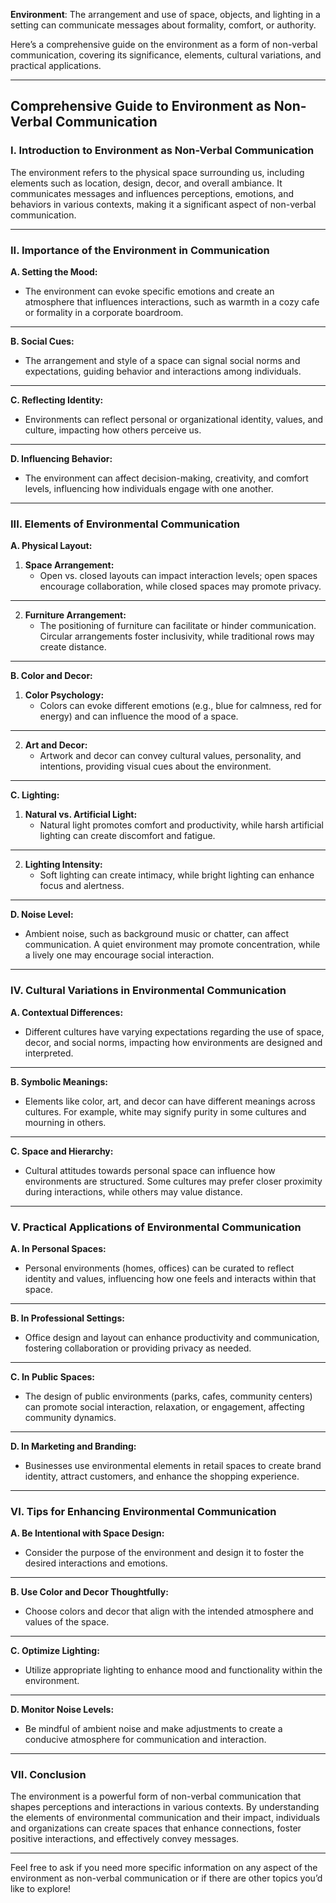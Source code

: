 **Environment**: The arrangement and use of space, objects, and lighting in a setting can communicate messages about formality, comfort, or authority.

Here’s a comprehensive guide on the environment as a form of non-verbal communication, covering its significance, elements, cultural variations, and practical applications.

---

## Comprehensive Guide to Environment as Non-Verbal Communication

### **I. Introduction to Environment as Non-Verbal Communication**

The environment refers to the physical space surrounding us, including elements such as location, design, decor, and overall ambiance. It communicates messages and influences perceptions, emotions, and behaviors in various contexts, making it a significant aspect of non-verbal communication.

---

### **II. Importance of the Environment in Communication**

**A. Setting the Mood:**
- The environment can evoke specific emotions and create an atmosphere that influences interactions, such as warmth in a cozy cafe or formality in a corporate boardroom.

---

**B. Social Cues:**
- The arrangement and style of a space can signal social norms and expectations, guiding behavior and interactions among individuals.

---

**C. Reflecting Identity:**
- Environments can reflect personal or organizational identity, values, and culture, impacting how others perceive us.

---

**D. Influencing Behavior:**
- The environment can affect decision-making, creativity, and comfort levels, influencing how individuals engage with one another.

---

### **III. Elements of Environmental Communication**

**A. Physical Layout:**
1. **Space Arrangement:**
   - Open vs. closed layouts can impact interaction levels; open spaces encourage collaboration, while closed spaces may promote privacy.

---

2. **Furniture Arrangement:**
   - The positioning of furniture can facilitate or hinder communication. Circular arrangements foster inclusivity, while traditional rows may create distance.

---

**B. Color and Decor:**
1. **Color Psychology:**
   - Colors can evoke different emotions (e.g., blue for calmness, red for energy) and can influence the mood of a space.

---

2. **Art and Decor:**
   - Artwork and decor can convey cultural values, personality, and intentions, providing visual cues about the environment.

---

**C. Lighting:**
1. **Natural vs. Artificial Light:**
   - Natural light promotes comfort and productivity, while harsh artificial lighting can create discomfort and fatigue.

---

2. **Lighting Intensity:**
   - Soft lighting can create intimacy, while bright lighting can enhance focus and alertness.

---

**D. Noise Level:**
- Ambient noise, such as background music or chatter, can affect communication. A quiet environment may promote concentration, while a lively one may encourage social interaction.

---

### **IV. Cultural Variations in Environmental Communication**

**A. Contextual Differences:**
- Different cultures have varying expectations regarding the use of space, decor, and social norms, impacting how environments are designed and interpreted.

---

**B. Symbolic Meanings:**
- Elements like color, art, and decor can have different meanings across cultures. For example, white may signify purity in some cultures and mourning in others.

---

**C. Space and Hierarchy:**
- Cultural attitudes towards personal space can influence how environments are structured. Some cultures may prefer closer proximity during interactions, while others may value distance.

---

### **V. Practical Applications of Environmental Communication**

**A. In Personal Spaces:**
- Personal environments (homes, offices) can be curated to reflect identity and values, influencing how one feels and interacts within that space.

---

**B. In Professional Settings:**
- Office design and layout can enhance productivity and communication, fostering collaboration or providing privacy as needed.

---

**C. In Public Spaces:**
- The design of public environments (parks, cafes, community centers) can promote social interaction, relaxation, or engagement, affecting community dynamics.

---

**D. In Marketing and Branding:**
- Businesses use environmental elements in retail spaces to create brand identity, attract customers, and enhance the shopping experience.

---

### **VI. Tips for Enhancing Environmental Communication**

**A. Be Intentional with Space Design:**
- Consider the purpose of the environment and design it to foster the desired interactions and emotions.

---

**B. Use Color and Decor Thoughtfully:**
- Choose colors and decor that align with the intended atmosphere and values of the space.

---

**C. Optimize Lighting:**
- Utilize appropriate lighting to enhance mood and functionality within the environment.

---

**D. Monitor Noise Levels:**
- Be mindful of ambient noise and make adjustments to create a conducive atmosphere for communication and interaction.

---

### **VII. Conclusion**

The environment is a powerful form of non-verbal communication that shapes perceptions and interactions in various contexts. By understanding the elements of environmental communication and their impact, individuals and organizations can create spaces that enhance connections, foster positive interactions, and effectively convey messages.

---

Feel free to ask if you need more specific information on any aspect of the environment as non-verbal communication or if there are other topics you’d like to explore!